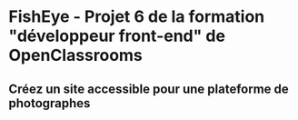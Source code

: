 # FishEye - Projet 6 de la formation "développeur front-end" de OpenClassrooms
## Créez un site accessible pour une plateforme de photographes